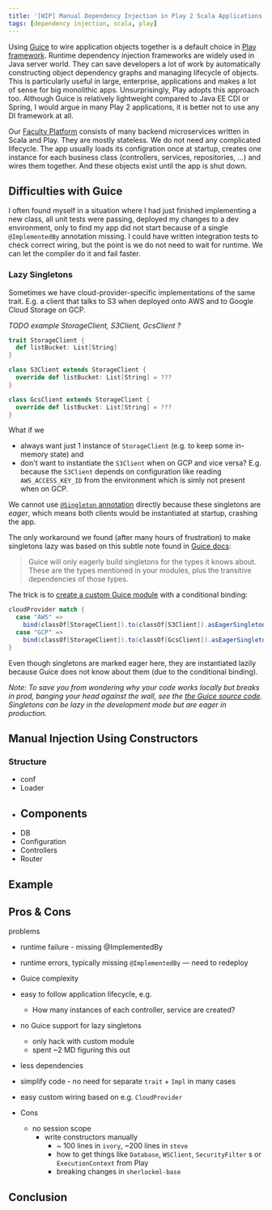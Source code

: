 ```yaml
---
title: '[WIP] Manual Dependency Injection in Play 2 Scala Applications'
tags: [dependency injection, scala, play]
---
```


Using [Guice](https://github.com/google/guice) to wire application objects together is a default choice in [Play framework](https://www.playframework.com/). Runtime dependency injection frameworks are widely used in Java server world. They can save developers a lot of work by automatically constructing object dependency graphs and managing lifecycle of objects. This is particularly useful in large, enterprise, applications and makes a lot of sense for big monolithic apps. Unsurprisingly, Play adopts this approach too. Although Guice is relatively lightweight compared to Java EE CDI or Spring, I would argue in many Play 2 applications, it is better not to use any DI framework at all.

Our [Faculty Platform](https://faculty.ai/products-services/platform/) consists of many backend microservices written in Scala and Play. They are mostly stateless.  We do not need any complicated lifecycle. The app usually loads its configration once at startup, creates one instance for each business class (controllers, services, repositories, ...) and wires them together. And these objects exist until the app is shut down.

## Difficulties with Guice

I often found myself in a situation where I had just finished implementing a new class, all unit tests were passing, deployed my changes to a dev environment, only to find my app did not start because of a single `@ImplementedBy` annotation missing. I could have written integration tests to check correct wiring, but the point is we do not need to wait for runtime. We can let the compiler do it and fail faster.

### Lazy Singletons

Sometimes we have cloud-provider-specific implementations of the same trait. E.g. a client that talks to S3 when deployed onto AWS and to Google Cloud Storage on GCP.

_TODO example StorageClient, S3Client, GcsClient ?_

```scala
trait StorageClient {
  def listBucket: List[String]
}

class S3Client extends StorageClient {
  override def listBucket: List[String] = ???
}

class GcsClient extends StorageClient {
  override def listBucket: List[String] = ???
}
```

What if we

- always want just 1 instance of `StorageClient` (e.g. to keep some in-memory state) and
- don't want to instantiate the `S3Client` when on GCP and vice versa? E.g. because the `S3Client` depends on configuration like reading `AWS_ACCESS_KEY_ID` from the environment which is simly not present when on GCP.

We cannot use [`@Singleton` annotation](https://google.github.io/guice/api-docs/latest/javadoc/index.html?com/google/inject/Singleton.html) directly because these singletons are _eager_, which means both clients would be instantiated at startup, crashing the app.

The only workaround we found (after many hours of frustration) to make singletons lazy was based on this subtle note found in [Guice docs](https://github.com/google/guice/wiki/Scopes#eager-singletons):

> Guice will only eagerly build singletons for the types it knows about. These are the types mentioned in your modules, plus the transitive dependencies of those types.

The trick is to [create a custom Guice module](https://www.playframework.com/documentation/2.6.x/ScalaPlayModules) with a conditional binding:

```scala
cloudProvider match {
  case "AWS" =>
    bind(classOf[StorageClient]).to(classOf[S3Client]).asEagerSingleton()
  case "GCP" =>
    bind(classOf[StorageClient]).to(classOf[GcsClient]).asEagerSingleton()
}
```

Even though singletons are marked eager here, they are instantiated lazily because Guice does not know about them (due to the conditional binding).

_Note: To save you from wondering why your code works locally but breaks in prod, banging your head against the wall, see the [the Guice source code](https://github.com/google/guice/blob/11667ab03d90e0b90d7d2a60694e1a3d0eed458e/core/src/com/google/inject/internal/Scoping.java#L2420). Singletons can be lazy in the development mode but are eager in production._

## Manual Injection Using Constructors

### Structure

- conf
- Loader
- Components
    - 
- DB
- Configuration
- Controllers
- Router 


## Example



## Pros & Cons


problems

- runtime failure - missing @ImplementedBy


- runtime errors, typically missing `@ImplementedBy` — need to redeploy



- Guice complexity
- easy to follow application lifecycle, e.g.
    - How many instances of each controller, service are created?
- no Guice support for lazy singletons
    - only hack with custom module
    - spent ~2 MD figuring this out
- less dependencies
- simplify code - no need for separate `trait` + `Impl` in many cases
- easy custom wiring based on e.g. `CloudProvider`


- Cons
  - no session scope
    - write constructors manually
        - ~ 100 lines in `ivory`, ~200 lines in `steve`
        - how to get things like `Database`, `WSClient`, `SecurityFilter` s or `ExecutionContext` from Play
        - breaking changes in `sherlockml-base`


## Conclusion
